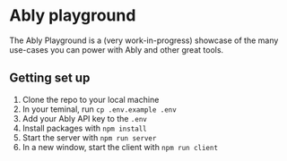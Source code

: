 # Ably playground
The Ably Playground is a (very work-in-progress) showcase of the many use-cases you can power with Ably and other great tools.

## Getting set up

1. Clone the repo to your local machine
2. In your teminal, run `cp .env.example .env`
3. Add your Ably API key to the `.env`
4. Install packages with `npm install`
5. Start the server with `npm run server`
6. In a new window, start the client with `npm run client`